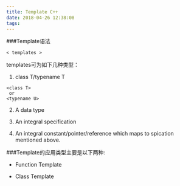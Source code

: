```yaml
---
title: Template C++
date: 2018-04-26 12:38:08
tags:
---
```


###Template语法
```
< templates >
```
templates可为如下几种类型：
1. class T/typename T
```
<class T> 
 or 
<typename U>
```  

2. A data type 

3. An integral specification

4. An integral constant/pointer/reference which maps to spication mentioned above.

###Template的应用类型主要是以下两种:

- Function Template 

- Class Template
